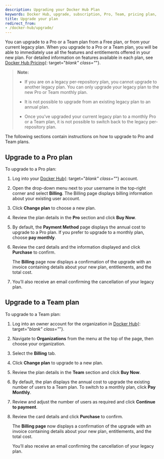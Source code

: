 ```yaml
---
description: Upgrading your Docker Hub Plan
keywords: Docker Hub, upgrade, subscription, Pro, Team, pricing plan,
title: Upgrade your plan
redirect_from:
- /docker-hub/upgrade/
---
```


You can upgrade to a Pro or a Team plan from a Free plan, or from your current legacy plan. When you upgrade to a Pro or a Team plan, you will be able to immediately use all the features and entitlements offered in your new plan. For detailed information on features available in each plan, see [Docker Hub Pricing](https://hub.docker.com/pricing){: target="_blank" class="_"}.

>**Note:**
>
> - If you are on a legacy per-repository plan, you cannot upgrade to another legacy plan. You can only upgrade your legacy plan to the new Pro or Team monthly plan.
> - It is not possible to upgrade from an existing legacy plan to an annual plan.
>
> - Once you’ve upgraded your current legacy plan to a monthly Pro or a Team plan, it is not possible to switch back to the legacy per-repository plan.

The following sections contain instructions on how to upgrade to Pro and Team plans.

## Upgrade to a Pro plan

To upgrade to a Pro plan:

1. Log into your [Docker Hub](https://hub.docker.com){: target="_blank" class="_"} account.

2. Open the drop-down menu next to your username in the top-right corner and select **Billing**. The Billing page displays billing information about your existing user account.

3. Click **Change plan** to choose a new plan.

4. Review the plan details in the **Pro** section and click **Buy Now**.

5. By default, the **Payment Method** page displays the annual cost to upgrade to a Pro plan. If you prefer to upgrade to a monthly plan, choose **pay monthly**.

6. Review the card details and the information displayed and click **Purchase** to confirm.

    The **Billing** page now displays a confirmation of the upgrade with an invoice containing details about your new plan, entitlements, and the total cost.

7. You’ll also receive an email confirming the cancellation of your legacy plan.

## Upgrade to a Team plan

To upgrade to a Team plan:

1. Log into an owner account for the organization in [Docker Hub](https://hub.docker.com){: target="_blank" class="_"}.

2. Navigate to **Organizations** from the menu at the top of the page, then choose your organization.

3. Select the **Billing** tab.

4. Click **Change plan** to upgrade to a new plan.

5. Review the plan details in the **Team** section and click **Buy Now**.

6. By default, the plan displays the annual cost to upgrade the existing number of users to a Team plan. To switch to a monthly plan, click **Pay Monthly**.

7. Review and adjust the number of users as required and click **Continue to payment**.

8. Review the card details and click **Purchase** to confirm.

    The **Billing page** now displays a confirmation of the upgrade with an invoice containing details about your new plan, entitlements, and the total cost.

    You’ll also receive an email confirming the cancellation of your legacy plan.
